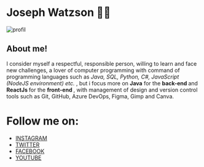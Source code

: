 <h1> Joseph Watzson 🧑‍💻 </h1> 

<div> 
  
  <div >
      <img src="https://user-images.githubusercontent.com/49710538/143495008-fe00028e-47b5-4e07-b739-d0613b7d5e6e.png" alt="profil" />
  </div>

  <h2> About me! </h2> 

  <p>
  I consider myself a respectful, responsible person, willing to learn and face new challenges, a lover of computer programming with command of programming languages such as <em>Java, SQL, Python, C#, JavaScript (NodeJS environment) etc. </em>, but i focus more on <strong>Java</strong> for the <strong> back-end </strong> and <strong> ReactJs </strong> for the <strong> front-end </strong>, with management of design and version control tools such as Git, GitHub, Azure DevOps, Figma, Gimp and Canva.
  </p>

</div>



<h1> Follow me on: </h1>

- [INSTAGRAM](https://www.instagram.com/joe_watson_sbf)
- [TWITTER](https://www.twitter.com/joe_watson_sbf) 
- [FACEBOOK](https://www.facebook.com/joesbf)
- [YOUTUBE](https://www.youtube.com/channel/UC1D68nJp6gO9GovrDOHksgA)
